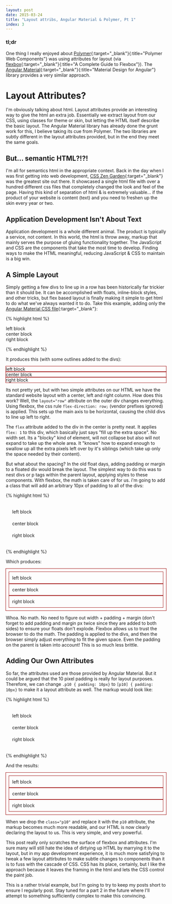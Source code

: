 ```yaml
---
layout: post
date: 2015-03-24
title: "Layout attribs, Angular Material & Polymer, Pt 1"
index: 3
---
```


<link href="/assets/bower/angular-material/angular-material.css" rel="stylesheet">

<style>

.outline {
    outline: 1px solid #990000;
}

.p10,
[p10] {
    padding: 10px;
}
</style>

### tl;dr

One thing I really enjoyed about
[Polymer](https://www.polymer-project.org/0.5/){:target="_blank"}{:title="Polymer Web Components"}
was using attributes for layout (via
[flexbox](https://css-tricks.com/snippets/css/a-guide-to-flexbox/){:target="_blank"}{:title="A Complete Guide to Flexbox"}).
The [Angular Material](https://github.com/angular/material){:target="_blank"}{:title="Material Design for Angular"} library provides a very similar approach.

# Layout Attributes?

I'm obviously talking about html.  Layout attributes provide an interesting way to give the html
an extra job.  Essentially we extract layout from our CSS, using classes for theme or skin, but
letting the HTML itself describe the basic layout.  The Angular Material library has already done the
grunt work for this, I believe taking its cue from Polymer.  The two libraries are subtly different
in the layout attributes provided, but in the end they meet the same goals.

## But... semantic HTML?!?!

I'm all for semantics html in the appropriate context.  Back in the day when I was first getting into
web development, [CSS Zen Garden](http://www.csszengarden.com/){:target="_blank"} was the greatest site
out there.  It showcased a single html file with over a hundred different css files that completely
changed the look and feel of the page.  Having this kind of separation of html &amp; is extremely
valuable... if the product of your website is content (text) and you need to freshen up the skin
every year or two.

## Application Development Isn't About Text

Application development is a whole different animal.  The product is typically a service, not content.
In this world, the html is throw away, markup that mainly serves the purpose of gluing functionality
together.  The JavaScript and CSS are the components that take the most time to develop.  Finding ways
to make the HTML meaningful, reducing JavaScript & CSS to maintain is a big win.

## A Simple Layout

Simply getting a few divs to line up in a row has been historically far trickier than it should be.
It can be accomplished with floats, inline-block styles, and other tricks, but flex based layout
is finally making it simple to get html to do what we've always wanted it to do.  Take this example,
adding only the [Angular Material CSS file](https://github.com/angular/material/blob/master/src/core/style/layout.scss){:target="_blank"}:

{% highlight html %}

<div layout="row">
    <div> left block </div>
    <div flex> center block </div>
    <div>right block </div>
</div>

{% endhighlight %}

It produces this (with some outlines added to the divs):

<div class="p">
    <div layout="row" class="outline">
        <div class="outline"> left block </div>
        <div flex class="outline"> center block </div>
        <div class="outline">right block </div>
    </div>
</div>

Its not pretty yet, but with two simple attributes on our HTML we have the standard website layout
with a center, left and right column.  How does this work?  Well, the <code>layout="row"</code> attribute
on the outer div changes everything.  Using flexbox, the css rule <code>flex-direction: row;</code> (vendor
prefixes ignored) is applied.  This sets up the main axis to be horizontal, causing the child divs to
line up left to right.

The <code>flex</code> attribute added to the div in the center is pretty neat.  It applies
<code>flex: 1</code> to this div, which basically just says "fill up the extra space".  No width set.
Its a "blocky" kind of element, will not collapse but also will not expand to take up the whole area.
It "knows" how to expand enough to swallow up all the extra pixels left over by it's siblings (which
take up only the space needed by their content).

But what about the spacing?  In the old float days, adding padding or margin to a floated div would
break the layout.  The simplest way to do this was to nest divs or p tags within the parent layout,
applying styles to these components.  With flexbox, the math is taken care of for us.  i'm going to add
a class that will add an arbitrary 10px of padding to all of the divs:

{% highlight html %}

<style>
.p10 {
    padding: 10px;
}
</style>

<div layout="row" class="p10">
    <div class="p10"> left block </div>
    <div flex class="p10"> center block </div>
    <div class="p10">right block </div>
</div>

{% endhighlight %}

Which produces:

<div class="p">
    <div layout="row" class="p10 outline">
        <div class="p10 outline"> left block </div>
        <div flex class="p10 outline"> center block </div>
        <div class="p10 outline">right block </div>
    </div>
</div>

Whoa.  No math.  No need to figure out width + padding + margin (don't forget to add padding and
margin px twice since they are added to both sides) to ensure your floats don't explode.  Flexbox
allows us to trust the browser to do the math.  The padding is applied to the divs, and then the
browser simply adjust everything to fit the given space.  Even the padding on the parent is taken
into account!  This is so much less brittle.

## Adding Our Own Attributes

So far, the attributes used are those provided by Angular Material. But it could be argued that the
10 pixel padding is really for layout purposes.  Therefore, we can change <code>.p10 { padding: 10px}</code>
to <code>[p10] { padding: 10px}</code> to make it a layout attribute as well.  The markup would look like:

{% highlight html %}

<style>
[p10] {
    padding: 10px;
}
</style>

<div layout="row" p10>
    <div p10> left block </div>
    <div flex p10> center block </div>
    <div p10>right block </div>
</div>

{% endhighlight %}

And the results:

<div class="p">
    <div layout="row" p10 class="outline">
        <div p10 class="outline"> left block </div>
        <div p10 flex class="outline"> center block </div>
        <div p10 class="outline">right block </div>
    </div>
</div>

When we drop the <code>class="p10"</code> and replace it with the <code>p10</code> attribute,
the markup becomes much more readable, and our HTML is now clearly declaring the layout to us.
This is very simple, and very powerful.

This post really only scratches the surface of flexbox and attributes.  I'm sure many will still
hate the idea of dirtying up HTML by marrying it to the layout, but in my app development experience,
it is much more satisfying to tweak a few layout attirbutes to make subtle changes to components than
it is to fuss with the cascade of CSS.  CSS has its place, certainly, but I like the approach because
it leaves the framing in the html and lets the CSS control the paint job.

This is a rather trivial example, but I'm going to try to keep my posts short to ensure I regularly
post.  Stay tuned for a part 2 in the future where I'll attempt to something sufficiently complex
to make this convincing.

